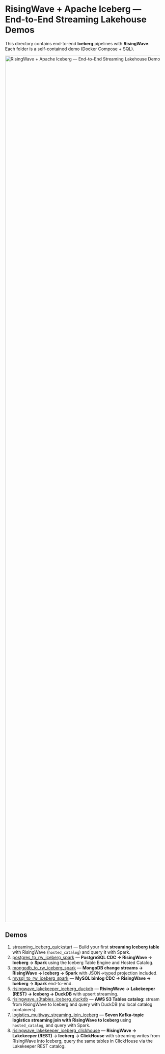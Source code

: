 # RisingWave + Apache Iceberg — End-to-End Streaming Lakehouse Demos
This directory contains end-to-end **Iceberg** pipelines with **RisingWave**. Each folder is a self-contained demo (Docker Compose + SQL).

<img width="3166" height="2820" alt="RisingWave + Apache Iceberg — End-to-End Streaming Lakehouse Demos" src="https://github.com/user-attachments/assets/b0d92a29-6dc7-4277-a381-579c8d628314" />

## Demos
1. [streaming_iceberg_quickstart](./streaming_iceberg_quickstart/) — Build your first **streaming Iceberg table** with RisingWave (`hosted_catalog`) and query it with Spark.
2. [postgres_to_rw_iceberg_spark](./postgres_to_rw_iceberg_spark/) — **PostgreSQL CDC → RisingWave → Iceberg → Spark** using the Iceberg Table Engine and Hosted Catalog.
3. [mongodb_to_rw_iceberg_spark](./mongodb_to_rw_iceberg_spark/) — **MongoDB change streams → RisingWave → Iceberg → Spark** with JSON→typed projection included.
4. [mysql_to_rw_iceberg_spark](./mysql_to_rw_iceberg_spark/) — **MySQL binlog CDC → RisingWave → Iceberg → Spark** end-to-end.
5. [risingwave_lakekeeper_iceberg_duckdb](./risingwave_lakekeeper_iceberg_duckdb/) — **RisingWave → Lakekeeper (REST) → Iceberg → DuckDB** with upsert streaming.
6. [risingwave_s3tables_iceberg_duckdb](./risingwave_s3tables_iceberg_duckdb/) — **AWS S3 Tables catalog**: stream from RisingWave to Iceberg and query with DuckDB (no local catalog containers).
7. [logistics_multiway_streaming_join_iceberg](./logistics_multiway_streaming_join_iceberg/) — **Seven Kafka-topic logistics streaming join with RisingWave to Iceberg** using `hosted_catalog`, and query with Spark.
8. [risingwave_lakekeeper_iceberg_clickhouse](./risingwave_lakekeeper_iceberg_clickhouse) — **RisingWave → Lakekeeper (REST) → Iceberg → ClickHouse** with streaming writes from RisingWave into Iceberg, query the same tables in ClickHouse via the Lakekeeper REST catalog.
